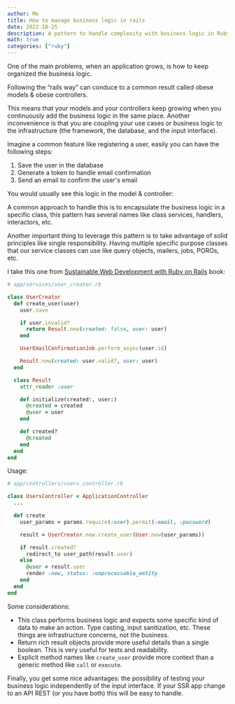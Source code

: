 ```yaml
---
author: Me
title: How to manage business logic in rails
date: 2022-10-25
description: A pattern to handle complexity with business logic in Ruby on Rails
math: true
categories: ["ruby"]
---
```


One of the main problems, when an application grows, is how to keep organized the business logic.

Following the “rails way” can conduce to a common result called obese models & obese controllers.

This means that your models and your controllers keep growing when you continuously add the business logic in the same place. Another inconvenience is that you are coupling your use cases or business logic to the infrastructure (the framework, the database, and the input interface).

Imagine a common feature like registering a user, easily you can have the following steps:
1. Save the user in the database
2. Generate a token to handle email confirmation
3. Send an email to confirm the user's email

You would usually see this logic in the model & controller:

A common approach to handle this is to encapsulate the business logic in a specific class, this pattern has several names like class services, handlers, interactors, etc.

Another important thing to leverage this pattern is to take advantage of solid principles like single responsibility. Having multiple specific purpose classes that our service classes can use like query objects, mailers, jobs, POROs, etc.

I take this one from [Sustainable Web Development with Ruby on Rails](https://sustainable-rails.com/) book:

```ruby
# app/services/user_creator.rb

class UserCreator
  def create_user(user)
    user.save

    if user.invalid?
      return Result.new(created: false, user: user)
    end

    UserEmailConfirmationJob.perform_async(user.id)

    Result.new(created: user.valid?, user: user)
  end

  class Result
    attr_reader :user

    def initialize(created:, user:)
      @created = created
      @user = user
    end

    def created?
      @created
    end
  end
end
```

Usage:

```ruby
# app/controllers/users_controller.rb

class UsersController < ApplicationController
  ...

  def create
    user_params = params.require(:user).permit(:email, :password)

    result = UserCreator.new.create_user(User.new(user_params))

    if result.created?
      redirect_to user_path(result.user)
    else
      @user = result.user
      render :new, status: :unprocessable_entity
    end
  end
end
```

Some considerations:
- This class performs business logic and expects some specific kind of data to make an action. Type casting, input sanitization, etc. These things are infrastructure concerns, not the business.
- Return rich result objects provide more useful details than a single boolean. This is very useful for tests and readability.
- Explicit method names like `create_user` provide more context than a generic method like `call` or `execute`.


Finally, you get some nice advantages: the possibility of testing your business logic independently of the input interface. If your SSR app change to an API REST (or you have both) this will be easy to handle.

